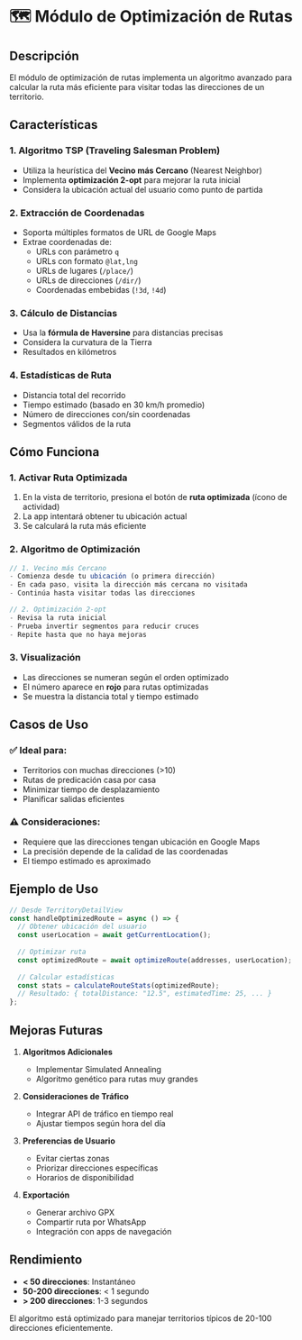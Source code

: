 # 🗺️ Módulo de Optimización de Rutas

## Descripción
El módulo de optimización de rutas implementa un algoritmo avanzado para calcular la ruta más eficiente para visitar todas las direcciones de un territorio.

## Características

### 1. **Algoritmo TSP (Traveling Salesman Problem)**
- Utiliza la heurística del **Vecino más Cercano** (Nearest Neighbor)
- Implementa **optimización 2-opt** para mejorar la ruta inicial
- Considera la ubicación actual del usuario como punto de partida

### 2. **Extracción de Coordenadas**
- Soporta múltiples formatos de URL de Google Maps
- Extrae coordenadas de:
  - URLs con parámetro `q`
  - URLs con formato `@lat,lng`
  - URLs de lugares (`/place/`)
  - URLs de direcciones (`/dir/`)
  - Coordenadas embebidas (`!3d`, `!4d`)

### 3. **Cálculo de Distancias**
- Usa la **fórmula de Haversine** para distancias precisas
- Considera la curvatura de la Tierra
- Resultados en kilómetros

### 4. **Estadísticas de Ruta**
- Distancia total del recorrido
- Tiempo estimado (basado en 30 km/h promedio)
- Número de direcciones con/sin coordenadas
- Segmentos válidos de la ruta

## Cómo Funciona

### 1. Activar Ruta Optimizada
1. En la vista de territorio, presiona el botón de **ruta optimizada** (ícono de actividad)
2. La app intentará obtener tu ubicación actual
3. Se calculará la ruta más eficiente

### 2. Algoritmo de Optimización

```javascript
// 1. Vecino más Cercano
- Comienza desde tu ubicación (o primera dirección)
- En cada paso, visita la dirección más cercana no visitada
- Continúa hasta visitar todas las direcciones

// 2. Optimización 2-opt
- Revisa la ruta inicial
- Prueba invertir segmentos para reducir cruces
- Repite hasta que no haya mejoras
```

### 3. Visualización
- Las direcciones se numeran según el orden optimizado
- El número aparece en **rojo** para rutas optimizadas
- Se muestra la distancia total y tiempo estimado

## Casos de Uso

### ✅ Ideal para:
- Territorios con muchas direcciones (>10)
- Rutas de predicación casa por casa
- Minimizar tiempo de desplazamiento
- Planificar salidas eficientes

### ⚠️ Consideraciones:
- Requiere que las direcciones tengan ubicación en Google Maps
- La precisión depende de la calidad de las coordenadas
- El tiempo estimado es aproximado

## Ejemplo de Uso

```javascript
// Desde TerritoryDetailView
const handleOptimizedRoute = async () => {
  // Obtener ubicación del usuario
  const userLocation = await getCurrentLocation();
  
  // Optimizar ruta
  const optimizedRoute = await optimizeRoute(addresses, userLocation);
  
  // Calcular estadísticas
  const stats = calculateRouteStats(optimizedRoute);
  // Resultado: { totalDistance: "12.5", estimatedTime: 25, ... }
};
```

## Mejoras Futuras

1. **Algoritmos Adicionales**
   - Implementar Simulated Annealing
   - Algoritmo genético para rutas muy grandes

2. **Consideraciones de Tráfico**
   - Integrar API de tráfico en tiempo real
   - Ajustar tiempos según hora del día

3. **Preferencias de Usuario**
   - Evitar ciertas zonas
   - Priorizar direcciones específicas
   - Horarios de disponibilidad

4. **Exportación**
   - Generar archivo GPX
   - Compartir ruta por WhatsApp
   - Integración con apps de navegación

## Rendimiento

- **< 50 direcciones**: Instantáneo
- **50-200 direcciones**: < 1 segundo
- **> 200 direcciones**: 1-3 segundos

El algoritmo está optimizado para manejar territorios típicos de 20-100 direcciones eficientemente. 